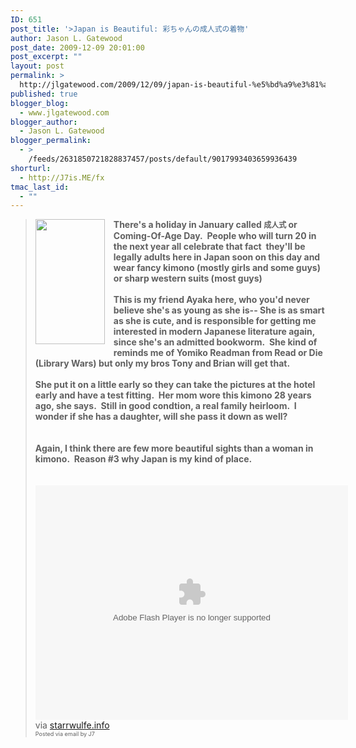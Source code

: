 ```yaml
---
ID: 651
post_title: '>Japan is Beautiful: 彩ちゃんの成人式の着物'
author: Jason L. Gatewood
post_date: 2009-12-09 20:01:00
post_excerpt: ""
layout: post
permalink: >
  http://jlgatewood.com/2009/12/09/japan-is-beautiful-%e5%bd%a9%e3%81%a1%e3%82%83%e3%82%93%e3%81%ae%e6%88%90%e4%ba%ba%e5%bc%8f%e3%81%ae%e7%9d%80%e7%89%a9/
published: true
blogger_blog:
  - www.jlgatewood.com
blogger_author:
  - Jason L. Gatewood
blogger_permalink:
  - >
    /feeds/2631850721828837457/posts/default/9017993403659936439
shorturl:
  - http://J7is.ME/fx
tmac_last_id:
  - ""
---
```

><div style="clear: left; float: left; margin-bottom: 1em; margin-right: 1em;"><img height="200" src="http://posterous.com/getfile/files.posterous.com/starrwulfe/x1w72CUfWggeprq6LoruN9qclrztMNAJZJXQMghcStTnete4CYL7qdBrp6m4/IMG_0407_2.jpeg" width="111" /> <br /></div><b>There's a holiday in January called </b><span style="font-family: Hiragino Kaku Gothic ProN; font-size-adjust: none; font-size: 12px; font-stretch: normal; font-style: normal; font-variant: normal; font-weight: normal; line-height: normal;"><b>成人式</b></span><b> or Coming-Of-Age Day.  People who will turn 20 in the next year all celebrate that fact  they'll be legally adults here in Japan soon on this day and wear fancy kimono (mostly girls and some guys) or sharp western suits (most guys)</b><br /><br /><b>This is my friend Ayaka here, who you'd never believe she's as young as she is-- She is as smart as she is cute, and is responsible for getting me interested in modern Japanese literature again, since she's an admitted bookworm.  She kind of reminds me of Yomiko Readman from Read or Die (Library Wars) but only my bros Tony and Brian will get that.</b><br /><br /><b>She put it on a little early so they can take the pictures at the hotel early and have a test fitting.  Her mom wore this kimono 28 years ago, she says.  Still in good condtion, a real family heirloom.  I wonder if she has a daughter, will she pass it down as well?  <br /></b><br /><br /><b>Again, I think there are few more beautiful sights than a woman in kimono.  Reason #3 why Japan is my kind of place. <br /></b><br /><br /><object height="375" width="500"> <param name="flashvars" value="offsite=true&lang=en-us&page_show_url=%2Fphotos%2Fstarrwulfe%2Fsets%2F72157622978762456%2F%2Fshow%2F&page_show_back_url=%2Fphotos%2Fstarrwulfe%2Fsets%2F72157622978762456%2F&set_id=72157622978762456&jump_to="></param><param name="movie" value="http://www.flickr.com/apps/slideshow/show.swf?v=71649"></param><param name="allowFullScreen" value="true"><embed allowfullscreen="true" src="http://www.flickr.com/apps/slideshow/show.swf?v=71649" type="application/x-shockwave-flash" flashvars="offsite=true&lang=en-us&page_show_url=%2Fphotos%2Fstarrwulfe%2Fsets%2F72157622978762456%2F%2Fshow%2F&page_show_back_url=%2Fphotos%2Fstarrwulfe%2Fsets%2F72157622978762456%2F&set_id=72157622978762456&jump_to=" height="375" width="500"></embed></param></object><br /><div>via <a href="http://starrwulfe.info/private/gusizgHBqm">starrwulfe.info</a><br /></div><div style="font-size: 9px;">Posted via email by J7  <br /></div>